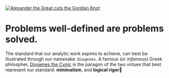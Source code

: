 <a href='https://en.wikipedia.org/wiki/Gordian_Knot#'>
  <img alt='Alexander the Great cuts the Gordian Knot' src='https://github.com/DiogenesAnalytics/DiogenesAnalytics/assets/118541082/e0e52e38-07ea-4451-9f0f-c2f2c0f2d670'>
</a>
<h1>
  Problems well-defined are problems solved.
</h1>

The standard that our analytic work aspires to achieve, can best be illustrated through our namesake: `Diogenes`. A famous (or _infamous_) Greek philospher,
[Diogenes the Cynic](https://en.wikipedia.org/wiki/Diogenes) is the paragon of the two virtues that best represent our standard: **minimalism**, and **logical rigor**:game_die:

<!---
DiogenesAnalytics/DiogenesAnalytics is a ✨ special ✨ repository because its `README.md` (this file) appears on your GitHub profile.
You can click the Preview link to take a look at your changes.
--->

